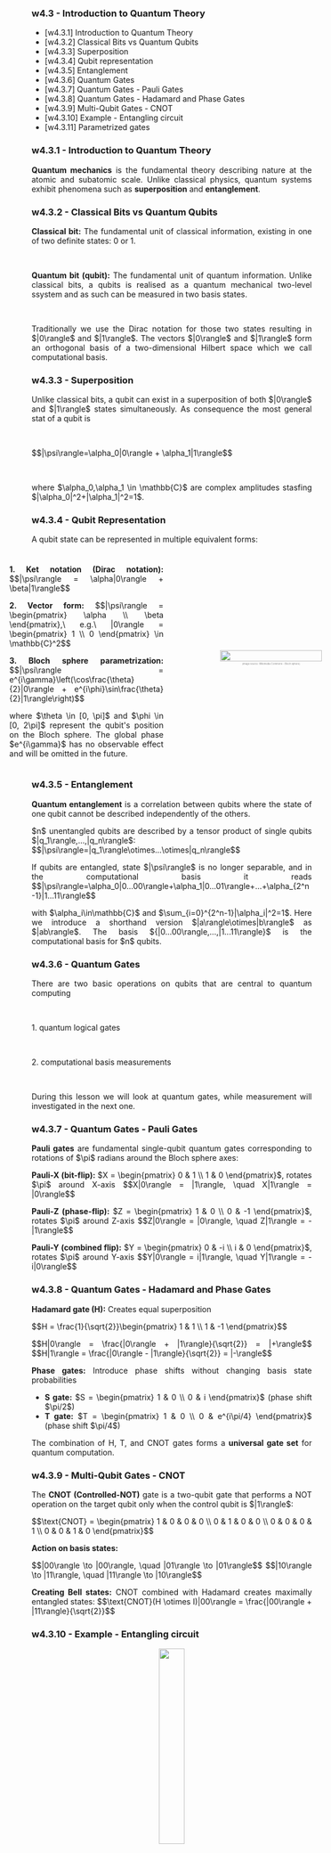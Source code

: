 <!-- .slide: data-background="#ffffffff" -->

<section data-transition="none">

### w4.3 - Introduction to Quantum Theory

- [w4.3.1] Introduction to Quantum Theory
- [w4.3.2] Classical Bits vs Quantum Qubits
- [w4.3.3] Superposition
- [w4.3.4] Qubit representation
- [w4.3.5] Entanglement
- [w4.3.6] Quantum Gates
- [w4.3.7] Quantum Gates - Pauli Gates
- [w4.3.8] Quantum Gates - Hadamard and Phase Gates
- [w4.3.9] Multi-Qubit Gates - CNOT
- [w4.3.10] Example - Entangling circuit
- [w4.3.11] Parametrized gates

</section>

<!-- ============================================================================ -->

<section data-transition="none">

### w4.3.1 - Introduction to Quantum Theory <!-- .element: class="r-fit-text" -->
  <p style="text-align: justify;">
    <strong>Quantum mechanics</strong> is the fundamental theory describing nature at the atomic and subatomic scale. Unlike classical physics, quantum systems exhibit phenomena such as <strong>superposition</strong> and <strong>entanglement</strong>.
  </p>
</section>

<!-- ============================================================================ -->

<section data-transition="none">

### w4.3.2 - Classical Bits vs Quantum Qubits <!-- .element: class="r-fit-text" -->
  <div  style="text-align: justify;">
    <p>
      <strong>Classical bit:</strong> The fundamental unit of classical information, existing in one of two definite states: 0 or 1. 
    </p>
    </br>
    <p>
      <strong>Quantum bit (qubit):</strong> The fundamental unit of quantum information. Unlike classical bits, a qubits is realised as a quantum mechanical two-level ssystem and as such can be measured in two basis states.
    </p>
    </br>
    <p>
      Traditionally we use the Dirac notation for those two states resulting in $|0\rangle$ and $|1\rangle$. The vectors $|0\rangle$ and $|1\rangle$ form an orthogonal basis of a two-dimensional Hilbert space which we call computational basis.
    </p>
  </div>
</section>

<!-- ============================================================================ -->

<section data-transition="none">

### w4.3.3 - Superposition <!-- .element: class="r-fit-text" -->
  <div  style="text-align: justify;">
    <p>
     Unlike classical bits, a qubit can exist in a superposition of both $|0\rangle$ and $|1\rangle$ states simultaneously. As consequence the most general stat of a qubit is
    </p>
    </br>
    <p>
      $$|\psi\rangle=\alpha_0|0\rangle + \alpha_1|1\rangle$$
    </p>
    </br>
    <p>
      where $\alpha_0,\alpha_1 \in \mathbb{C}$ are complex amplitudes stasfing $|\alpha_0|^2+|\alpha_1|^2=1$. 
    </p>
    
  </div>
</section>

<!-- ============================================================================ -->


<section data-transition="none">

### w4.3.4 - Qubit Representation <!-- .element: class="r-fit-text" -->
  <p style="text-align: justify;">
    A qubit state can be represented in multiple equivalent forms:
  </p>
  <div style="
    display: flex; 
    align-items: center; 
    justify-content: center; 
    gap: 5rem;
  ">
    <div style="flex: 0 0 55%; max-width: 55%;text-align: justify;">
      <h3 class="r-fit-text"></h3>
      <p>
        <strong>1. Ket notation (Dirac notation):</strong>
        $$|\psi\rangle = \alpha|0\rangle + \beta|1\rangle$$
      </p>
      <p>
        <strong>2. Vector form:</strong>
        $$|\psi\rangle = \begin{pmatrix} \alpha \\ \beta \end{pmatrix},\ e.g.\ |0\rangle = \begin{pmatrix} 1 \\ 0 \end{pmatrix} \in \mathbb{C}^2$$
      </p>
      <p>
        <strong>3. Bloch sphere parametrization:</strong>
        $$|\psi\rangle = e^{i\gamma}\left(\cos\frac{\theta}{2}|0\rangle + e^{i\phi}\sin\frac{\theta}{2}|1\rangle\right)$$
      </p>
      <p>
        where $\theta \in [0, \pi]$ and $\phi \in [0, 2\pi]$ represent the qubit's position on the Bloch sphere. The global phase $e^{i\gamma}$ has no observable effect and will be omitted in the future.
      </p>
    </div>
    <div style="flex: 0 0 45%; text-align: center;">
      <img 
        src="https://upload.wikimedia.org/wikipedia/commons/6/6b/Bloch_sphere.svg" 
        style="width: 90%; border-radius: 10px;">
      <p style="font-size: 0.3em; color: #888; margin-top: 0.5em;">
        (image source: Wikimedia Commons - Bloch sphere)
      </p>
    </div>
  </div>
</section>

<!-- ============================================================================ -->

<section data-transition="none">

### w4.3.5 - Entanglement <!-- .element: class="r-fit-text" -->
  <div style="text-align: justify;">
    <p>
      <strong>Quantum entanglement</strong> is a correlation between qubits where the state of one qubit cannot be described independently of the others.
    </p>
    <p>
      $n$ unentangled qubits are described by a tensor product of single qubits $|q_1\rangle,...,|q_n\rangle$:
      $$|\psi\rangle=|q_1\rangle\otimes...\otimes|q_n\rangle$$
    </p>
    <p>
      If qubits are entangled, state $|\psi\rangle$ is no longer separable, and in the computational basis it reads
      $$|\psi\rangle=\alpha_0|0...00\rangle+\alpha_1|0...01\rangle+...+\alpha_{2^n-1}|1...11\rangle$$
    </p>
    <p>
      with $\alpha_i\in\mathbb{C}$ and $\sum_{i=0}^{2^n-1}|\alpha_i|^2=1$. Here we introduce a shorthand version $|a\rangle\otimes|b\rangle$ as $|ab\rangle$. The basis ${|0...00\rangle,...,|1...11\rangle}$ is the computational basis for $n$ qubits.
    </p>
  </div>
</section>

<!-- ============================================================================ -->

<section data-transition="none">

### w4.3.6 - Quantum Gates <!-- .element: class="r-fit-text" -->
  <div style="text-align: justify;">
    <p>
      There are two basic operations on qubits that are central to quantum computing
    </p>
    </br>
    <p>
    1. quantum logical gates
    </p>
    </br>
    <p>
    2. computational basis measurements
    </p>
    </br>
    <p>
      During this lesson we will look at quantum gates, while measurement will investigated in the next one.
    </p>
  </div>
</section>


<!-- ============================================================================ -->

<section data-transition="none">

### w4.3.7 - Quantum Gates - Pauli Gates <!-- .element: class="r-fit-text" -->

  <div style="text-align: justify;">
    <p>
      <strong>Pauli gates</strong> are fundamental single-qubit quantum gates corresponding to rotations of $\pi$ radians around the Bloch sphere axes:
    </p>
    <p>
      <strong>Pauli-X (bit-flip):</strong> $X = \begin{pmatrix} 0 & 1 \\ 1 & 0 \end{pmatrix}$, rotates $\pi$ around X-axis
      $$X|0\rangle = |1\rangle, \quad X|1\rangle = |0\rangle$$
    </p>
    <p>
      <strong>Pauli-Z (phase-flip):</strong> $Z = \begin{pmatrix} 1 & 0 \\ 0 & -1 \end{pmatrix}$, rotates $\pi$ around Z-axis
      $$Z|0\rangle = |0\rangle, \quad Z|1\rangle = -|1\rangle$$
    </p>
    <p>
      <strong>Pauli-Y (combined flip):</strong> $Y = \begin{pmatrix} 0 & -i \\ i & 0 \end{pmatrix}$, rotates $\pi$ around Y-axis
      $$Y|0\rangle = i|1\rangle, \quad Y|1\rangle = -i|0\rangle$$
    </p>
  </div>
</section>

<!-- ============================================================================ -->

<section data-transition="none">

### w4.3.8 - Quantum Gates - Hadamard and Phase Gates <!-- .element: class="r-fit-text" -->

  <div style="text-align: justify;">
    <p>
      <strong>Hadamard gate (H):</strong> Creates equal superposition
    </p>
    <p>
      $$H = \frac{1}{\sqrt{2}}\begin{pmatrix} 1 & 1 \\ 1 & -1 \end{pmatrix}$$
    </p>
    <p>
      $$H|0\rangle = \frac{|0\rangle + |1\rangle}{\sqrt{2}} = |+\rangle$$
      $$H|1\rangle = \frac{|0\rangle - |1\rangle}{\sqrt{2}} = |-\rangle$$
    </p>
    <p>
      <strong>Phase gates:</strong> Introduce phase shifts without changing basis state probabilities
    </p>
    <ul>
      <li><strong>S gate:</strong> $S = \begin{pmatrix} 1 & 0 \\ 0 & i \end{pmatrix}$ (phase shift $\pi/2$)</li>
      <li><strong>T gate:</strong> $T = \begin{pmatrix} 1 & 0 \\ 0 & e^{i\pi/4} \end{pmatrix}$ (phase shift $\pi/4$)</li>
    </ul>
    <p>
      The combination of H, T, and CNOT gates forms a <strong>universal gate set</strong> for quantum computation.
    </p>
  </div>
  </div>
</section>

<!-- ============================================================================ -->

<section data-transition="none">

### w4.3.9 - Multi-Qubit Gates - CNOT <!-- .element: class="r-fit-text" -->


  <div style="text-align: justify;">
    <p>
      The <strong>CNOT (Controlled-NOT)</strong> gate is a two-qubit gate that performs a NOT operation on the target qubit only when the control qubit is $|1\rangle$:
    </p>
    <p>
      $$\text{CNOT} = \begin{pmatrix} 1 & 0 & 0 & 0 \\ 0 & 1 & 0 & 0 \\ 0 & 0 & 0 & 1 \\ 0 & 0 & 1 & 0 \end{pmatrix}$$
    </p>
    <p>
      <strong>Action on basis states:</strong>
    </p>
    <p>
      $$|00\rangle \to |00\rangle, \quad |01\rangle \to |01\rangle$$
      $$|10\rangle \to |11\rangle, \quad |11\rangle \to |10\rangle$$
    </p>
    <p>
      <strong>Creating Bell states:</strong> CNOT combined with Hadamard creates maximally entangled states:
      $$\text{CNOT}(H \otimes I)|00\rangle = \frac{|00\rangle + |11\rangle}{\sqrt{2}}$$
    </p>
  </div>
</section>

<!-- ============================================================================ -->

<section data-transition="none">

### w4.3.10 - Example - Entangling circuit <!-- .element: class="r-fit-text" -->

  <div style="text-align: center;">
      <img 
        src="{{asset_folder}}/entangling_circuit.jpg" 
        style="width: 30%; border-radius: 10px;">
      <p style="font-size: 0.3em; color: #888; margin-top: 0.5em;">
        (image source: https://quantumcomputing.stackexchange.com/questions/16341/what-gate-combinations-create-entangled-two-qubit-states)
      </p>
    </div>

  <div style="text-align: justify;">
    <p>
      We will compute the action of the quantum circuit on the initial state of the two qubits, namely $|q_0\rangle$ and $|q_1\rangle$.
     </p>
    <p>
      Reading the circuit from left to right:
      $$CNOT((H_{q_0}\otimes\mathbb{1}_{q_1})(|q_0\rangle\otimes|q_1\rangle))$$
    </p>
    <p>
    Assuming that both qubtis are itianilzed at $|0\rangle$
    $$CNOT((H_{0}\otimes\mathbb{1}_{1})(|0\rangle_0\otimes|0\rangle_1))$$
    </p>
    <p>
      By applying the effect of Hadamard gate, we end up into a fully entanlged state (or bell state)
      $$CNOT\left(\frac{1}{\sqrt{2}} |0\rangle_0\otimes|0\rangle_1+ \frac{1}{\sqrt{2}} |1\rangle_0\otimes|0\rangle_1\right)=$$
      $$\frac{1}{\sqrt{2}}\left(|0\rangle_0\otimes|0\rangle_1+|1\rangle_0\otimes|1\rangle_1\right)$$
    </p>
  </div>
</section>

<!-- ============================================================================ -->

<section data-transition="none">

### w4.3.11 - Parametrized gates <!-- .element: class="r-fit-text" -->

  <div style="text-align: center;">
      
  </div>
</section>

